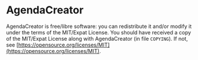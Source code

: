 # AgendaCreator

AgendaCreator is free/libre software: you can redistribute it and/or modify it under the terms of the MIT/Expat License. You should have received a copy of the MIT/Expat License along with AgendaCreator (in file `COPYING`). If not, see [https://opensource.org/licenses/MIT](https://opensource.org/licenses/MIT).
